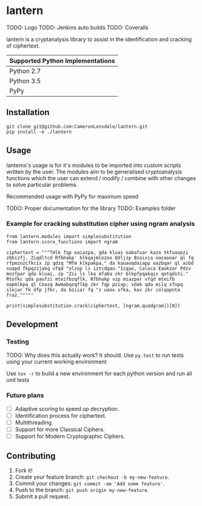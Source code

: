 # lantern

TODO: Logo
TODO: Jenkins auto builds
TODO: Coveralls

lantern is a cryptanalysis library to assist in the identification and cracking of ciphertext.

| Supported Python Implementations |
| ---------------------------------|
| Python 2.7                       |
| Python 3.5                       |
| PyPy                             |

## Installation
```
git clone git@github.com:CameronLonsdale/lantern.git
pip install -e ./lantern
```

## Usage

lanterns's usage is for it's modules to be imported into custom scripts written by the user. The modules aim to be generalised cryptoanalysis functions which the user can extend / modify / combine with other changes to solve particular problems.

Recommended usage with PyPy for maximum speed

TODO: Proper documentation for the library
TODO: Examples folder

### Example for cracking substitution cipher using ngram analysis

```
from lantern.modules import simplesubstitution
from lantern.score_functions import ngram

ciphertext = """Tmlk fqp oaiazpa, qda kluai oabafuar kazo tkfuaopzi zbbizfj. Ziqdltcd Rfbhakp' blkqajmlozox Qdljzp Bzoixia oasaooar ql fq rfpmzozcfkcix zp qdzq "Mfm klkpakpa," da kauaoqdaiapp oazbqar ql azbd soapd fkpqzijakq vfqd "olzop ls iztcdqao."Izqao, Caloca Eaokzor Pdzv mozfpar qda kluai, zp "Zii ls lka mfaba zkr blkpfpqakqix qotqdsti." Rtofkc qda paofzi mteifbzqflk, Rfbhakp vzp miazpar vfqd mteifb oapmlkpa ql Coazq Awmabqzqflkp zkr fqp pziap; vdak qda milq sfopq slojar fk dfp jfkr, da bziiar fq "z uaox sfka, kav zkr colqapnta fraz."""""

print(simplesubstitution.crack(ciphertext, [ngram.quadgram])[0])
```

## Development

### Testing

TODO: Why does this actually work? It should.
Use `py.test` to run tests using your current working environment

Use `tox -r` to build a new environment for each python version and run all unit tests

### Future plans

- [ ] Adaptive scoring to speed up decryption.
- [ ] Identification process for ciphertext.
- [ ] Multithreading.
- [ ] Support for more Classical Ciphers.
- [ ] Support for Modern Cryptographic Ciphers.

## Contributing

1. Fork it!
2. Create your feature branch: `git checkout -b my-new-feature`.
3. Commit your changes: `git commit -am 'Add some feature'`.
4. Push to the branch: `git push origin my-new-feature`.
5. Submit a pull request.

